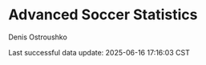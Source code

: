 # Advanced Soccer Statistics
Denis Ostroushko

<!-- gfm -->

Last successful data update: 2025-06-16 17:16:03 CST
